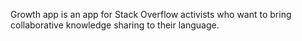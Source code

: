 Growth app is an app for Stack Overflow activists who want to bring  collaborative knowledge sharing to their language.
